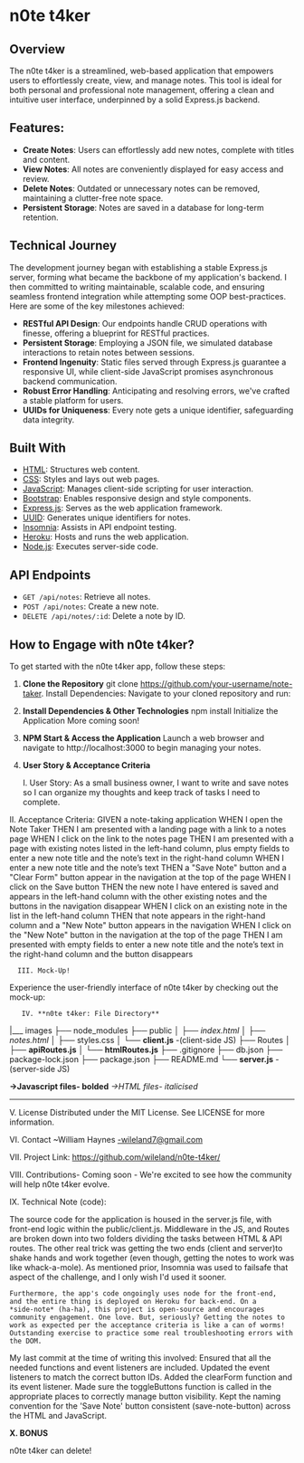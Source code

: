 # n0te t4ker

## Overview

The n0te t4ker is a streamlined, web-based application that empowers users to effortlessly create, view, and manage notes. This tool is ideal for both personal and professional note management, offering a clean and intuitive user interface, underpinned by a solid Express.js backend.


## Features:

- **Create Notes**: Users can effortlessly add new notes, complete with titles and content.
- **View Notes**: All notes are conveniently displayed for easy access and review.
- **Delete Notes**: Outdated or unnecessary notes can be removed, maintaining a clutter-free note space.
- **Persistent Storage**: Notes are saved in a database for long-term retention.


## Technical Journey

The development journey began with establishing a stable Express.js server, forming what became the backbone of my application's backend. I then committed to writing maintainable, scalable code, and ensuring seamless frontend integration while attempting some OOP best-practices. Here are some of the key milestones achieved:

- **RESTful API Design**: Our endpoints handle CRUD operations with finesse, offering a blueprint for RESTful practices.
- **Persistent Storage**: Employing a JSON file, we simulated database interactions to retain notes between sessions.
- **Frontend Ingenuity**: Static files served through Express.js guarantee a responsive UI, while client-side JavaScript promises asynchronous backend communication.
- **Robust Error Handling**: Anticipating and resolving errors, we've crafted a stable platform for users.
- **UUIDs for Uniqueness**: Every note gets a unique identifier, safeguarding data integrity.

## Built With

- [HTML](https://developer.mozilla.org/en-US/docs/Web/HTML): Structures web content.
- [CSS](https://developer.mozilla.org/en-US/docs/Web/CSS): Styles and lays out web pages.
- [JavaScript](https://developer.mozilla.org/en-US/docs/Web/JavaScript): Manages client-side scripting for user interaction.
- [Bootstrap](https://getbootstrap.com/): Enables responsive design and style components.
- [Express.js](https://expressjs.com/): Serves as the web application framework.
- [UUID](https://www.npmjs.com/package/uuid): Generates unique identifiers for notes.
- [Insomnia](https://insomnia.rest/): Assists in API endpoint testing.
- [Heroku](https://www.heroku.com/): Hosts and runs the web application.
- [Node.js](https://nodejs.org/): Executes server-side code.

## API Endpoints

- `GET /api/notes`: Retrieve all notes.
- `POST /api/notes`: Create a new note.
- `DELETE /api/notes/:id`: Delete a note by ID.

## How to Engage with n0te t4ker?

To get started with the n0te t4ker app, follow these steps:

1. **Clone the Repository**
   git clone https://github.com/your-username/note-taker.
   Install Dependencies:
   Navigate to your cloned repository and run:
   
   
2. **Install Dependencies & Other Technologies**
   npm install
   Initialize the Application
   More coming soon!
   
   
3. **NPM Start & Access the Application**
   Launch a web browser and navigate to http://localhost:3000 to begin managing your notes.
   

4. **User Story & Acceptance Criteria**

    I. User Story:
    As a small business owner, I want to write and save
    notes so I can organize my thoughts and keep track of
    tasks I need to complete.

II. Acceptance Criteria:
GIVEN a note-taking application
WHEN I open the Note Taker
THEN I am presented with a landing page with a link to a notes page
WHEN I click on the link to the notes page
THEN I am presented with a page with existing notes listed in the left-hand column, plus empty fields to enter a new note title and the note’s text in the right-hand column
WHEN I enter a new note title and the note’s text
THEN a "Save Note" button and a "Clear Form" button appear in the navigation at the top of the page
WHEN I click on the Save button
THEN the new note I have entered is saved and appears in the left-hand column with the other existing notes and the buttons in the navigation disappear
WHEN I click on an existing note in the list in the left-hand column
THEN that note appears in the right-hand column and a "New Note" button appears in the navigation
WHEN I click on the "New Note" button in the navigation at the top of the page
THEN I am presented with empty fields to enter a new note title and the note’s text in the right-hand column and the button disappears

      III. Mock-Up!
Experience the user-friendly interface of n0te t4ker by checking out the mock-up:

       IV. **n0te t4ker: File Directory**
|___ images 
├── node_modules
├── public
│ ├── *index.html*
│ ├── *notes.html*
│ ├── styles.css
│ └── **client.js** -(client-side JS)
├── Routes
│ ├── **apiRoutes.js**
│ └── **htmlRoutes.js**
├── .gitignore
├── db.json
├── package-lock.json
├── package.json
├── README.md
└── **server.js** -(server-side JS)

   **->Javascript files- bolded**
   *->HTML files- italicised*
 _______________________________________________________________

V. License
Distributed under the MIT License. See LICENSE for more information.

VI. Contact
~William Haynes -wileland7@gmail.com

  VII. Project Link: 
     https://github.com/wileland/n0te-t4ker/


VIII. Contributions-
    Coming soon - We're excited to see how the community will help n0te t4ker evolve.

IX. Technical Note (code):

 The source code for the application is housed in the server.js file, with front-end logic within the public/client.js. Middleware in the JS, and Routes are broken down into two folders dividing the tasks between HTML & API routes. The other real trick was getting the two ends (client and server)to shake hands and work together (even though, getting the notes to work was like whack-a-mole). As mentioned prior, Insomnia was used to failsafe that aspect of the challenge, and I only wish I'd used it sooner.

    Furthermore, the app's code ongoingly uses node for the front-end,
    and the entire thing is deployed on Heroku for back-end. On a 
    *side-note* (ha-ha), this project is open-source and encourages community engagement. One love. But, seriously? Getting the notes to work as expected per the acceptance criteria is like a can of worms! Outstanding exercise to practice some real troubleshooting errors with the DOM.
My last commit at the time of writing this involved:
Ensured that all the needed functions and event listeners are included.
Updated the event listeners to match the correct button IDs.
Added the clearForm function and its event listener.
Made sure the toggleButtons function is called in the appropriate places to correctly manage button visibility.
Kept the naming convention for the 'Save Note' button consistent (save-note-button) across the HTML and JavaScript.


**X. BONUS**

n0te t4ker can delete!


